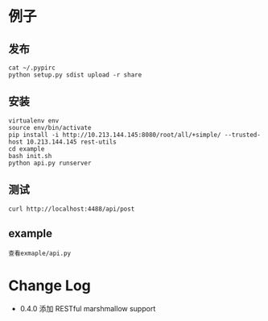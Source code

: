 # 例子

## 发布

    cat ~/.pypirc
    python setup.py sdist upload -r share

## 安装

    virtualenv env
    source env/bin/activate
    pip install -i http://10.213.144.145:8080/root/all/+simple/ --trusted-host 10.213.144.145 rest-utils
    cd example
    bash init.sh
    python api.py runserver
    
## 测试

    curl http://localhost:4488/api/post


## example

    查看exmaple/api.py


# Change Log

* 0.4.0 添加 RESTful marshmallow support
